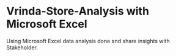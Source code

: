 # Vrinda-Store-Analysis with Microsoft Excel
Using Microsoft Excel data analysis done and share insights with Stakeholder.  
